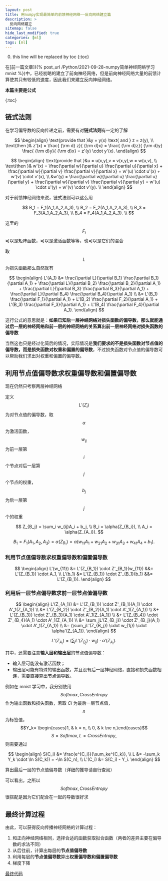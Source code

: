 ```yaml
---
layout: post
title: 用numpy实现最简单的前馈神经网络——反向网络建立篇
description: >
  反向网络建立
sitemap: false
hide_last_modified: true
categories: [ml]
tags: [ml]
---
```


0. this line will be replaced by toc
{:toc}

在[前一篇文章]({% post_url /Python/2021-09-28-numpy简单神经网络学习mnist %})中，已经初略的建立了前向神经网络，但是前向神经网络大量的前馈计算使其只有较低的速度，因此我们来建立反向神经网络。

**本篇主要是公式**

{:toc}

## 链式法则

在学习偏导数的反向传递之前，需要有对**链式法则**有一定的了解

$$
\begin{align}
\text{provide that }&y = y(x) \text{ and } z = z(y), \\
\text{then }& z'(x) = \frac{ {\rm d} z}{ {\rm d}x} = \frac{ {\rm d}z}{ {\rm d}y} \frac{ {\rm d}y}{ {\rm d}x} = z'(y) \cdot y'(x).
\end{align}
$$

$$
\begin{align}
\text{provide that }&u = u(x,y),v = v(x,y),w = w(u,v), \\
\text{then }& w'(x) = \frac{\partial w}{\partial u} \frac{\partial u}{\partial x} + \frac{\partial w}{\partial v} \frac{\partial v}{\partial  x} = w'(u) \cdot u'(x) + w'(v) \cdot v'(x), \\
&w'(y) = \frac{\partial w}{\partial u} \frac{\partial u}{\partial y} + \frac{\partial w}{\partial v} \frac{\partial v}{\partial  y} = w'(u) \cdot u'(y) + w'(v) \cdot v'(y). \\
\end{align}
$$

对于前馈神经网络来说，链式法则可以这么用

$$
B_1 = F_1(A_1,A_2,A_3), \\
B_2 = F_2(A_1,A_2,A_3), \\
B_3 = F_3(A_1,A_2,A_3), \\
B_4 = F_4(A_1,A_2,A_3). \\
$$

这里的 $$F_i$$ 可以是矩阵函数，可以是激活函数等等，也可以是它们的混合

取 $$L$$ 为损失函数那么自然就有

$$
\begin{align}
L'(A_1) &= \frac{\partial L}{\partial B_1} \frac{\partial B_1}{\partial A_1} + \frac{\partial L}{\partial B_2} \frac{\partial B_2}{\partial A_1} + \frac{\partial L}{\partial B_3} \frac{\partial B_3}{\partial A_1} + \frac{\partial L}{\partial B_4} \frac{\partial B_4}{\partial A_1} \\
&= L'(B_1) \frac{\partial F_1}{\partial A_1} + L'(B_2) \frac{\partial F_2}{\partial A_1} + L'(B_3) \frac{\partial F_3}{\partial A_1} + L'(B_4) \frac{\partial F_4}{\partial A_1}.
\end{align}
$$

这行公式的意思就是：**如果已知后一层神经网络对损失函数的偏导数，那么就能通过后一层的神经网络和前一层的神经网络的关系算出前一层神经网络对损失函数的偏导数**

当然这也只是经过化简后的情况，实际情况是**我们要求的不是损失函数对节点值的偏导数，而是损失函数对权重和偏置的偏导数**，不过损失函数对节点值的偏导数可以帮助我们求出对权重和偏置的偏导数。

## 利用节点值偏导数求权重偏导数和偏置偏导数

现在仍然只考察两层神经网络

定义 $$L'(Z_i)$$ 为对节点值的偏导数，取 $$\alpha$$ 为激活函数，$$w_{ij}$$ 为前一层第 $$i$$ 个节点对后一层第 $$j$$ 个节点的权重，$$b_j$$ 为后一层第 $$j$$ 个的权重

$$
Z_{B_j} = \sum_i w_{ij}A_i + b_j, \\
B_i = \alpha(Z_{B_i}), \\
A_i = \alpha(Z_{A_i}).
$$

$$
B_1 = F_1(A_1,A_2,A_3) = \alpha(Z_{B_1}) = \alpha(w_{11}A_1 + w_{21}A_2 + w_{31}A_3 + w_{41}A_4 + b_1).
$$

### 利用节点值偏导数求权重偏导数和偏置偏导数

$$
\begin{align}
L'(w_{11}) &= L'(Z_{B_1}) \cdot Z'_{B_1}(w_{11}) &&= L'(Z_{B_1}) \cdot A_1, \\
L'(b_1) &= L'(Z_{B_1}) \cdot Z'_{B_1}(b_1) &&= L'(Z_{B_1}).
\end{align}
$$

### 利用后一层节点偏导数求前一层节点值偏导数

$$
\begin{align}
L'(Z_{A_1}) &= L'(Z_{B_1}) \cdot Z'_{B_1}(A_1) \cdot A'_1(Z_{A_1}) \\
            &+ L'(Z_{B_2}) \cdot Z'_{B_2}(A_1) \cdot A'_1(Z_{A_1}) \\
            &+ L'(Z_{B_3}) \cdot Z'_{B_3}(A_1) \cdot A'_1(Z_{A_1}) \\
            &+ L'(Z_{B_4}) \cdot Z'_{B_4}(A_1) \cdot A'_1(Z_{A_1}) \\
&= \sum_jL'(Z_{B_j}) \cdot Z'_{B_j}(A_1) \cdot A'_1(Z_{A_1}) \\
&= (\sum_jL'(Z_{B_j}) \cdot w_{1j}) \cdot \alpha'(Z_{A_1}).
\end{align}
$$

$$
L'(Z_{A_i}) = (\sum_jL'(Z_{B_j}) \cdot w_{ij}) \cdot \alpha'(Z_{A_i}).
$$

其中，还需要注意**输入层和输出层**的节点值偏导数：

- 输入层可能没有激活函数；
- 输出层可能有特殊的输出函数，并且没有后一层神经网络，直接和损失函数相连，需要直接算出节点偏导数。

例如在 mnist 学习中，我分别使用 $$Softmax, CrossEntropy$$ 作为输出函数和损失函数，若取 $Ci$ 为最后一层节点值，$$n$$ 为标签值，$$Y_k= \begin{cases}1, & k = n, \\ 0, & k \ne n,\end{cases}$$ $$S = Softmax, L = CrossEntropy,$$ 则需要通过

$$
\begin{align}
S(C_i) &= \frac{e^{C_i}}{\sum_ke^{C_k}}, \\
L &= -\sum_k Y_k \cdot \ln S(C_k)) = -\ln S(C_n), \\
L'(C_i) &= S(C_i) - Y_i.
\end{align}
$$

算出最后一层的节点值偏导数（详细的推导请自行查阅）

可以看出，之所以 $$Softmax, CrossEntropy$$ 很搭配是因为它们配合在一起的导数很好求

## 最终计算过程

由此，可以获得反向传播神经网络的计算过程：

1. 和正向神经网络相同，选择合适的函数获取拟合函数（两者的差异主要在偏导数的求法不同）
2. 从后往前，计算出每层的**节点值偏导数**
3. 利用每层的**节点值偏导数**算出**权重偏导数和偏置偏导数**
4. 梯度下降

[最终代码](https://github.com/VioleshnvQuetsall/feedforward-mnist/blob/main/backward_processor.py)

